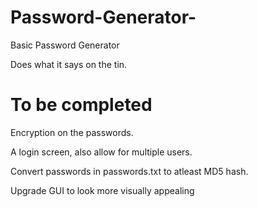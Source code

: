 # Password-Generator-
Basic Password Generator 

Does what it says on the tin.

# To be completed
Encryption on the passwords.

A login screen, also allow for multiple users.

Convert passwords in passwords.txt to atleast MD5 hash.

Upgrade GUI to look more visually appealing 


